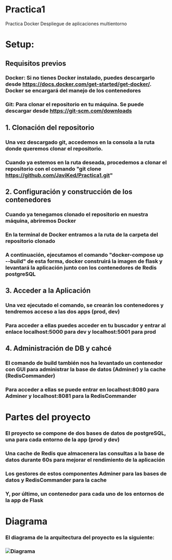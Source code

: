 
# Practica1
Practica Docker Despliegue de aplicaciones multientorno
# Setup:
## Requisitos previos
### Docker: Si no tienes Docker instalado, puedes descargarlo desde https://docs.docker.com/get-started/get-docker/. Docker se encargará del manejo de los contenedores
### Git: Para clonar el repositorio en tu máquina. Se puede descargar desde https://git-scm.com/downloads
## 1. Clonación del repositorio
### Una vez descargado git, accedemos en la consola a la ruta donde queremos clonar el repositorio.
### Cuando ya estemos en la ruta deseada, procedemos a clonar el repositorio con el comando "git clone https://github.com/JaviKed/Practica1.git"
## 2. Configuración y construcción de los contenedores
### Cuando ya tenegamos clonado el repositorio en nuestra máquina, abriremos Docker
### En la terminal de Docker entramos a la ruta de la carpeta del repositorio clonado
### A continuación, ejecutamos el comando "docker-compose up --build" de esta forma, docker construirá la imagen de flask y levantará la aplicación junto con los contenedores de Redis postgreSQL
## 3. Acceder a la Aplicación
### Una vez ejecutado el comando, se crearán los contenedores y tendremos acceso a las dos apps (prod, dev)
### Para acceder a ellas puedes acceder en tu buscador y entrar al enlace localhost:5000 para dev y localhost:5001 para prod
## 4. Administración de DB y cahcé
### El comando de build también nos ha levantado un contenedor con GUI para administrar la base de datos (Adminer) y la cache (RedisCommander)
### Para acceder a ellas se puede entrar en localhost:8080 para Adminer y localhost:8081 para la RedisCommander


# Partes del proyecto
### El proyecto se compone de dos bases de datos de postgreSQL, una para cada entorno de la app (prod y dev)
### Una cache de Redis que almacenera las consultas a la base de datos durante 60s para mejorar el rendimiento de la aplicación
### Los gestores de estos componentes Adminer para las bases de datos y RedisCommander para la cache
### Y, por último, un contenedor para cada uno de los entornos de la app de Flask

# Diagrama
### El diagrama de la arquitectura del proyecto es la siguiente:
### ![Diagrama](https://i.imgur.com/msMeQ56.png)

